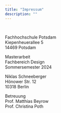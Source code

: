 ```yaml
---
title: "Impressum"
description: ""
---
```

­

Fachhochschule Potsdam  
Kiepenheuerallee 5  
14469 Potsdam

Masterarbeit  
Fachbereich Design  
Sommersemester 2024  

Niklas Schneeberger  
Hönower Str. 12  
10318 Berlin

Betreuung  
Prof. Matthias Beyrow  
Prof. Christina Poth